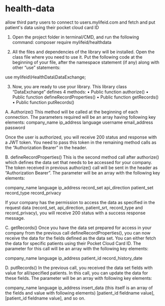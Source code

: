 # health-data
allow third party users to connect to users.mylifeid.com and fetch and put patient's data using their pocket cloud card ID

1.	Open the project folder in terminal/CMD, and run the following command:
composer require mylifeid/healthdata

2.	All the files and dependencies of the library will be installed. Open the class file where you need to use it. Put the following code at the beginning of your file, after the namespace statement (if any) along with other “use” statements:

use mylifeid\HealthData\DataExchange;

3.	Now, you are ready to use your library. This library class “DataExchange” defines 4 methods:
•	Public function authorize()
•	Public function defineRecordProperties()
•	Public function getRecords()
•	Public function putRecords()

A.	Authorize()
This method will be called at the beginning of each connection. The parameters required will be an array having following key elements:
company_name
ip_address
language
username
email_address
password

Once the user is authorized, you will receive 200 status and response with a JWT token. You need to pass this token in the remaining method calls as the “Authorization Bearer” in the header.

B.	defineRecordProperties()
This is the second method call after authorize() which defines the data set that needs to be accessed for your company. The token received in previous authorize() call will be sent in the header as “Authorization Bearer”. The parameter will be an array with the following key elements:

company_name
language
ip_address
record_set
api_direction
patient_set
record_type
record_privacy

If your company has the permission to access the data as specified in the request data (record_set, api_direction, patient_srt, record_type and record_privacy), you will receive 200 status with a success response message.

C.	getRecords()
Once you have the data set prepared for access in your company from the previous call defineRecordProperties(), you can now receive the data for the fields defined as the data set. You can either fetch the data for specific patients using their Pocket Cloud Card ID. The parameter for this call will be an array with the following key elements:

company_name
language
ip_address
patient_id
record_history_date


D.	putRecords()
In the previous call, you received the data set fields with value for all/specified patients. In this call, you can update the data for these fields. The parameter will be an array with following key elements:

company_name
language
ip_address
insert_data (this itself is an array of the fields and value with following elements)
	[patient_id
	fieldname
	value],
	[patient_id
	fieldname
	value], and so on.
